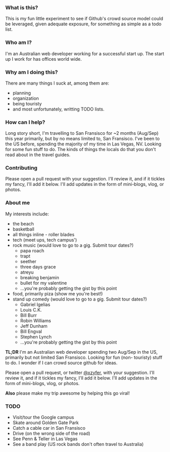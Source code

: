 ### What is this?
This is my fun little experiment to see if Github's crowd source 
model could be leveraged, given adequate exposure, for something 
as simple as a todo list. 

### Who am I?
I'm an Australian web developer working for a successful start up.
The start up I work for has offices world wide.

### Why am I doing this?
There are many things I suck at, among them are: 
* planning
* organization
* being touristy
* and most unfortunately, writting TODO lists.

### How can I help?
Long story short, I'm travelling to San Fransisco for ~2 months 
(Aug/Sep) this year primarily, but by no means limited to, San 
Fransisco.
I've been to the US before, spending the majority of my time in
Las Vegas, NV.
Looking for some fun stuff to do. The kinds of things the locals
do that you don't read about in the travel guides.

### Contributing
Please open a pull request with your suggestion. I'll review it,
and if it tickles my fancy, I'll add it below. I'll add updates
in the form of mini-blogs, vlog, or photos.

### About me
My interests include:
* the beach
* basketball
* all things inline - roller blades
* tech (meet ups, tech campus')
* rock music (would love to go to a gig. Submit tour dates?)
    * papa roach
    * trapt
    * seether
    * three days grace
    * atreyu
    * breaking benjamin
    * bullet for my valentine
    * ...you're probably getting the gist by this point
* food, primarily piza (show me you're best!)
* stand up comedy (would love to go to a gig. Submit tour dates?)
    * Gabriel Igelias
    * Louis C.K.
    * Bill Burr
    * Robin Williams
    * Jeff Dunham
    * Bill Engval
    * Stephen Lynch
    * ...you're probably getting the gist by this point

**TL;DR** I'm an Australian web developer spending two Aug/Sep in the
US, primarily but not limited San Fransisco. Looking for fun (non-
touristy) stuff to do. I wonder if I can crowd source github for ideas.

Please open a pull request, or twitter [@xzyfer](https://twitter.com/xzyfer), with your suggestion. 
I'll review it, and if it tickles my fancy, I'll add it below. 
I'll add updates in the form of mini-blogs, vlog, or photos. 

**Also** please make my trip awesome by helping this go viral!


### TODO
* Visit/tour the Google campus
* Skate around Golden Gate Park
* Catch a cable car in San Fransisco
* Drive (on the wrong side of the road)
* See Penn & Teller in Las Vegas
* See a band play (US rock bands don't often travel to Australia)
